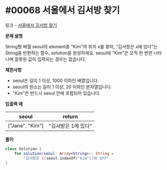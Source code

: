 # #00068 서울에서 김서방 찾기

링크 - [서울에서 김서방 찾기](https://school.programmers.co.kr/learn/courses/30/lessons/12919)

**문제 설명**

String형 배열 seoul의 element중 "Kim"의 위치 x를 찾아, "김서방은 x에 있다"는 String을 반환하는 함수, solution을 완성하세요. seoul에 "Kim"은 오직 한 번만 나타나며 잘못된 값이 입력되는 경우는 없습니다.

****제한사항****

- seoul은 길이 1 이상, 1000 이하인 배열입니다.
- seoul의 원소는 길이 1 이상, 20 이하인 문자열입니다.
- "Kim"은 반드시 seoul 안에 포함되어 있습니다.

****입출력 예****

| seoul | return |
| --- | --- |
| ["Jane", "Kim"] | "김서방은 1에 있다" |

**풀이**

```kotlin
class Solution {
    fun solution(seoul: Array<String>): String =
        "김서방은 ${seoul.indexOf("Kim")}에 있다"
}
```